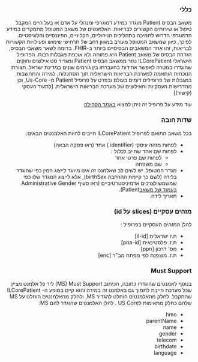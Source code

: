 <div dir="rtl" markdown="1">

### כללי
משאב הבסיס Patient מוגדר כמידע דמוגרפי ומנהלי על אדם או בעל חיים המקבל טיפול או שירותים הקשורים לבריאות. האלמנטים של משאב המטופל מתמקדים במידע הדמוגרפי הדרוש לתמיכה בתהליכים הניהוליים, הקליניים, הפיננסיים והלוגיסטיים. לפיכך, כיוון שמשאב המטופל מעורב במגוון רחב של תרחישי שימוש ופעילויות הקשורות לבריאות, זהו אחד המשאבים הבסיסיים ביותר ב-FHIR. בדומה לשאר משאבי הבסיס, הגדרת הבסיס של משאב Patient היא פתוחה ולא אוכפת מגבלות רבות.
הפרופיל הישראלי ILCorePatient נגזר ממשאב הבסיס Patient ומגדיר סט אילוצים וחוקים שהוגדרו במטרה לאפשר אחידות בהעברתו בין גורמים שונים במדינת ישראל. תצורתו הנוכחית הותאמה למערכת הבריאות הישראלית תוך הסתכלות, למידה והתחשבות במגבלות של פרופילים דומים בעולם ובפרט על פרופיל Patient מ- Us-Core, וכן מהדרישות העסקיות והאילוצים של מערכת הבריאות הישראלית. [לתעוד העסקי (קישור)]

עוד מידע על פרופיל זה ניתן למצוא 
[ באתר הקהילה](https://www.fhir-il-community.org/projects/ilcore-patient---%D7%A4%D7%A8%D7%95%D7%A4%D7%99%D7%9C-%D7%9E%D7%98%D7%95%D7%A4%D7%9C)

### שדות חובה
בכל משאב התואם לפרופיל ILCorePatient חייבים להיות האלמנטים הבאים:
- לפחות מזהה עיסקי (identifier ) אחד (ראו פסקה הבאה)
- לפחות שם אחד שחייב לכלול :
  - לפחות שם פרטי אחד
  - שם משפחה
- מגדר המטופל. יש לשים לב שאלמנט זה אינו מיועד לייצוג המין כפי שהוגדר בלידה (לשם כך קיימת ההרחבה birthSex), אלא לייצוג המגדר שלו כפי שמשמש לצרכים אדמיניסטרטיביים (ראו סעיף Administrative Gender [בעמוד של משאב](https://www.hl7.org/fhir/patient.html#gender)Patient).
- תאריך לידה.

### מזהים עסקיים (slices על id)
להלן המזהים העסקיים בפרופיל :
-	ת.ז  ישראלית [il-id] 
-	ת.ז. פלסטינאית [pna-id]  
-	מס' דרכון [ppn]
-	ת.ז. מוצפנת לפי מפתח מב"ר [enc]

### Must Support
בנוסף לאמנטים שהוגדרו כחובה, הכיתוב MS) Must Support) ליד כל אלמנט מציין שכל מערכת חייבת לתמוך גם באלמנט זה במידה והוא קיים במופע ה- ILCorePatient שהתקבל. לחלק מהאלמנטים הוחלט להגדיר MS, ולחלק מהאלמנטים הוחלט על MS שלהם כחלק מתאימות לUS Core . להלן האלמנטים שהוגדר להם MS:
- hmo
- parentName
- name
- gender
- telecom
- birthdate
- language
</div>